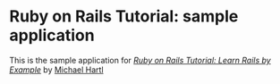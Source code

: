 # Ruby on Rails Tutorial: sample application
This is the sample application for [*Ruby on Rails Tutorial: Learn Rails by Example*](http://railstutorial.org/) by [Michael Hartl](http://michaelhartl.com/)
